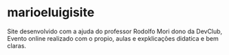 # marioeluigisite
Site desenvolvido com a ajuda do professor Rodolfo Mori dono da DevClub, Evento online realizado com o propio, aulas e expklicações didatica e bem claras.

